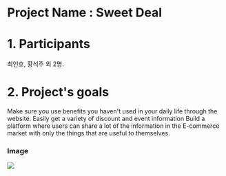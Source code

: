 # Project Name : Sweet Deal

# 1. Participants
최인호, 황석주 외 2명.

# 2. Project's goals
Make sure you use benefits you haven't used in your daily life through the website.
Easily get a variety of discount and event information
Build a platform where users can share a lot of the information in the E-commerce market with only the things that are useful to themselves.

### Image
<img src="https://user-images.githubusercontent.com/20091175/102683644-c615dc80-4215-11eb-8807-e2d04f79045c.PNG">
